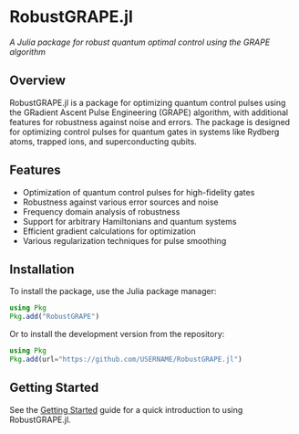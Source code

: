 # RobustGRAPE.jl

*A Julia package for robust quantum optimal control using the GRAPE algorithm*

## Overview

RobustGRAPE.jl is a package for optimizing quantum control pulses using the GRadient Ascent Pulse Engineering (GRAPE) algorithm, with additional features for robustness against noise and errors. The package is designed for optimizing control pulses for quantum gates in systems like Rydberg atoms, trapped ions, and superconducting qubits.

## Features

- Optimization of quantum control pulses for high-fidelity gates
- Robustness against various error sources and noise
- Frequency domain analysis of robustness
- Support for arbitrary Hamiltonians and quantum systems
- Efficient gradient calculations for optimization
- Various regularization techniques for pulse smoothing

## Installation

To install the package, use the Julia package manager:

```julia
using Pkg
Pkg.add("RobustGRAPE")
```

Or to install the development version from the repository:

```julia
using Pkg
Pkg.add(url="https://github.com/USERNAME/RobustGRAPE.jl")
```

## Getting Started

See the [Getting Started](guide/getting-started.md) guide for a quick introduction to using RobustGRAPE.jl.